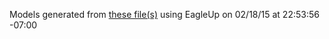 Models generated from [these file(s)](https://raw.github.com/sparkfun/USB_miniB_Breakout/V_1.3/Hardware/SparkFun_miniUSB_Breakout_v13.brd) using EagleUp on 02/18/15 at 22:53:56 -07:00
